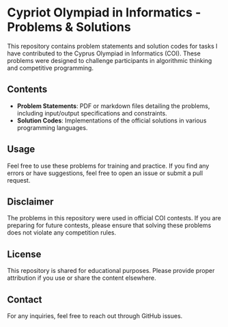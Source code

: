 # Cypriot Olympiad in Informatics - Problems & Solutions

This repository contains problem statements and solution codes for tasks I have contributed to the Cyprus Olympiad in Informatics (COI). These problems were designed to challenge participants in algorithmic thinking and competitive programming.

## Contents
- **Problem Statements**: PDF or markdown files detailing the problems, including input/output specifications and constraints.
- **Solution Codes**: Implementations of the official solutions in various programming languages.

## Usage
Feel free to use these problems for training and practice. If you find any errors or have suggestions, feel free to open an issue or submit a pull request.

## Disclaimer
The problems in this repository were used in official COI contests. If you are preparing for future contests, please ensure that solving these problems does not violate any competition rules.

## License
This repository is shared for educational purposes. Please provide proper attribution if you use or share the content elsewhere.

## Contact 
For any inquiries, feel free to reach out through GitHub issues.

